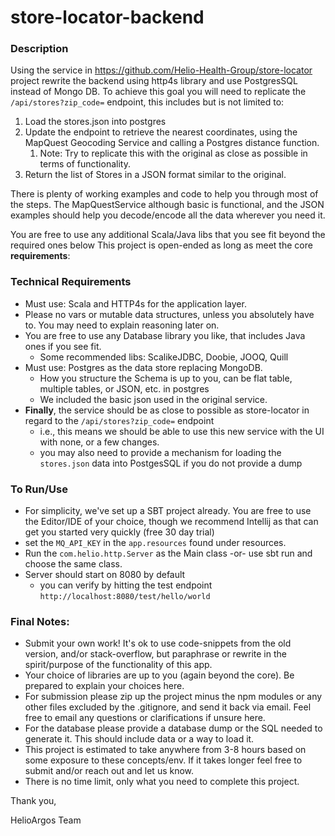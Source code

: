 # store-locator-backend

### Description

Using the service in https://github.com/Helio-Health-Group/store-locator project rewrite the backend using
http4s library and use PostgresSQL instead of Mongo DB. To achieve this goal you will need to replicate the
`/api/stores?zip_code=` endpoint, this includes but is not limited to:

1. Load the stores.json into postgres
2. Update the endpoint to retrieve the nearest coordinates, using the MapQuest Geocoding Service and calling a Postgres distance function.
   1. Note: Try to replicate this with the original as close as possible in terms of functionality.
3. Return the list of Stores in a JSON format similar to the original.

There is plenty of working examples and code to help you through most of the steps. The MapQuestService although
basic is functional, and the JSON examples should help you decode/encode all the data wherever you need it.

You are free to use any additional Scala/Java libs that you see fit beyond the required ones below
This project is open-ended as long as meet the core **requirements**:

### Technical Requirements

- Must use: Scala and HTTP4s for the application layer.
- Please no vars or mutable data structures, unless you absolutely have to. You may need to explain reasoning later on.
- You are free to use any Database library you like, that includes Java ones if you see fit.
  - Some recommended libs: ScalikeJDBC, Doobie, JOOQ, Quill
- Must use: Postgres as the data store replacing MongoDB.
  - How you structure the Schema is up to you, can be flat table, multiple tables, or JSON, etc. in postgres
  - We included the basic json used in the original service.
- **Finally**, the service should be as close to possible as store-locator in regard to the `/api/stores?zip_code=` endpoint
  - i.e., this means we should be able to use this new service with the UI with none, or a few changes.
  - you may also need to provide a mechanism for loading the `stores.json` data into PostgesSQL if you do not provide a dump

### To Run/Use
- For simplicity, we've set up a SBT project already. You are free to use the Editor/IDE of your choice, though we recommend Intellij as that can get you started very quickly (free 30 day trial)
- set the `MQ_API_KEY` in the `app.resources` found under resources.
- Run the `com.helio.http.Server` as the Main class -or- use sbt run and choose the same class.
- Server should start on 8080 by default
  - you can verify by hitting the test endpoint `http://localhost:8080/test/hello/world`

### Final Notes:

- Submit your own work! It's ok to use code-snippets from the old version, and/or stack-overflow, but paraphrase or
  rewrite in the spirit/purpose of the functionality of this app.
- Your choice of libraries are up to you (again beyond the core). Be prepared to explain your choices here.
- For submission please zip up the project minus the npm modules or any other files excluded by the .gitignore,
  and send it back via email. Feel free to email any questions or clarifications if unsure here.
- For the database please provide a database dump or the SQL needed to generate it. This should include data or a way to load it.
- This project is estimated to take anywhere from 3-8 hours based on some exposure to these concepts/env. If it takes longer feel free to submit and/or reach out and let us know.
- There is no time limit, only what you need to complete this project.

Thank you,

HelioArgos Team
